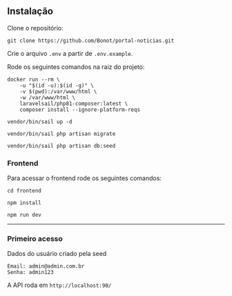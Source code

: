 ## Instalação

Clone o repositório:

```
git clone https://github.com/Bonot/portal-noticias.git
```

Crie o arquivo `.env` a partir de `.env.example`.

Rode os seguintes comandos na raiz do projeto:

```
docker run --rm \
    -u "$(id -u):$(id -g)" \
    -v $(pwd):/var/www/html \
    -w /var/www/html \
    laravelsail/php81-composer:latest \
    composer install --ignore-platform-reqs
```

`vendor/bin/sail up -d`

`vendor/bin/sail php artisan migrate`

`vendor/bin/sail php artisan db:seed`

### Frontend

Para acessar o frontend rode os seguintes comandos:

`cd frontend`

`npm install`

`npm run dev`

----

### Primeiro acesso

Dados do usuário criado pela seed


```
Email: admin@admin.com.br
Senha: admin123
```

A API roda em `http://localhost:90/`

